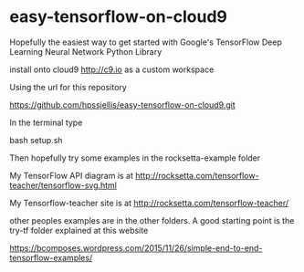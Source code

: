 # easy-tensorflow-on-cloud9
Hopefully the easiest way to get started with Google's TensorFlow Deep Learning Neural Network Python Library




install onto cloud9 http://c9.io as a custom workspace

Using the url for this repository 

https://github.com/hpssjellis/easy-tensorflow-on-cloud9.git


In the terminal type

bash setup.sh

Then hopefully try some examples in the rocksetta-example folder 

My TensorFlow API diagram is at http://rocksetta.com/tensorflow-teacher/tensorflow-svg.html

My Tensorflow-teacher site is at http://rocksetta.com/tensorflow-teacher/




other peoples examples are in the other folders. A good starting point is the try-tf folder explained at this website

https://bcomposes.wordpress.com/2015/11/26/simple-end-to-end-tensorflow-examples/



